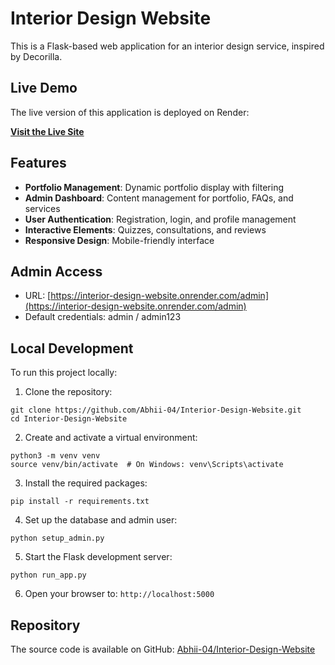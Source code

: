 # Interior Design Website

This is a Flask-based web application for an interior design service, inspired by Decorilla.

## Live Demo

The live version of this application is deployed on Render:

[**Visit the Live Site**](https://interior-design-website.onrender.com)

## Features

- **Portfolio Management**: Dynamic portfolio display with filtering
- **Admin Dashboard**: Content management for portfolio, FAQs, and services
- **User Authentication**: Registration, login, and profile management
- **Interactive Elements**: Quizzes, consultations, and reviews
- **Responsive Design**: Mobile-friendly interface

## Admin Access

- URL: [https://interior-design-website.onrender.com/admin](https://interior-design-website.onrender.com/admin)
- Default credentials: admin / admin123

## Local Development

To run this project locally:

1. Clone the repository:
```
git clone https://github.com/Abhii-04/Interior-Design-Website.git
cd Interior-Design-Website
```

2. Create and activate a virtual environment:
```
python3 -m venv venv
source venv/bin/activate  # On Windows: venv\Scripts\activate
```

3. Install the required packages:
```
pip install -r requirements.txt
```

4. Set up the database and admin user:
```
python setup_admin.py
```

5. Start the Flask development server:
```
python run_app.py
```

6. Open your browser to: `http://localhost:5000`

## Repository

The source code is available on GitHub: [Abhii-04/Interior-Design-Website](https://github.com/Abhii-04/Interior-Design-Website)